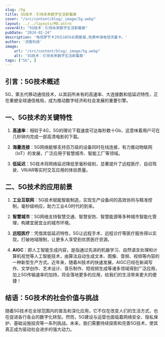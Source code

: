 ```yaml
---
slug: /5g
title: 5G技术：引领未来数字生活新篇章
cover: "/src/content/blog/_image/5g.webp"
layout: ../../layouts/MD.astro
coverAlt: "5G技术：引领未来数字生活新篇章"
pubDate: "2024-02-24"
description: '电信梦节卡29元185G长期套餐,免费申请电信流量卡。'
author: '流客科技'
image:
    url: "/src/content/blog/_image/5g.webp"
    alt: '5G技术：引领未来数字生活新篇章'
tags: ["5G", ]
---
```


## 引言：5G技术概述

5G，第五代移动通信技术，以其前所未有的高速率、大连接数和低延迟特性，正在重塑全球通信格局，成为推动数字经济和社会发展的重要引擎。 

## 一、5G技术的关键特性

1. **高速率**：相较于4G，5G的理论下载速度可达每秒数十Gb，这意味着用户可在几秒钟内完成一部高清电影的下载。 

2. **海量连接**：5G网络能够支持百万级的设备同时在线连接，有力推动物联网（IoT）的发展，广泛应用于智慧城市、智能工厂等领域。

3. **低延迟**：5G技术将网络延迟降低至毫秒级别，显著提升了远程医疗、自动驾驶、VR/AR等实时交互应用的体验质量。

## 二、5G技术的应用前景

1. **工业互联网**：5G技术赋能智能制造，实现生产设备间的高效协同与精准控制，毫秒级响应，助力工业4.0时代的到来。

2. **智慧城市**：5G网络支持智慧交通、智慧安防、智慧能源等多种城市智能化管理，构建宜居宜业的城市环境。 

3. **远程医疗**：凭借其低延迟特性，5G让远程手术、远程诊疗等医疗服务得以实现，打破地域限制，让更多人享受到优质医疗资源。 

3. **AIGC**：即人工智能生成内容，是指通过先进的机器学习、自然语言处理和计算机视觉等人工智能技术，由算法自动生成文本、图像、音频、视频等内容的一种新型生产方式。近年来，随着AI技术的快速发展，AIGC已经在新闻写作、文学创作、艺术设计、音乐制作、短视频生成等诸多领域得到广泛应用，加上5G传输速率的加持，将会落地更多的应用，给我们的生活带来更大的便捷！

## 结语：5G技术的社会价值与挑战

随着5G技术在全球范围内的普及和深化应用，它不仅在改变人们的生活方式，也在促进各行各业的数字化转型。然而，5G建设与运营也面临着网络安全、隐私保护、基础设施投资等一系列挑战。未来，我们需要持续探索和完善5G技术，使其真正成为驱动社会进步的强大动力。
